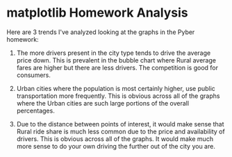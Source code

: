 # matplotlib Homework Analysis

Here are 3 trends I've analyzed looking at the graphs in the Pyber homework:

1. The more drivers present in the city type tends to drive the average price down. This is prevalent in the bubble chart where Rural average fares are higher but there are less drivers. The competition is good for consumers.

2. Urban cities where the population is most certainly higher, use public transportation more frequently. This is obvious across all of the graphs where the Urban cities are such large portions of the overall percentages.

3. Due to the distance between points of interest, it would make sense that Rural ride share is much less common due to the price and availability of drivers. This is obvious across all of the graphs. It would make much more sense to do your own driving the further out of the city you are.
